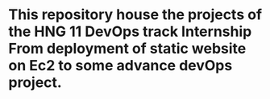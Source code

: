 # This repository house the projects of the HNG 11 DevOps track Internship From deployment of static website on Ec2 to some advance devOps project.

